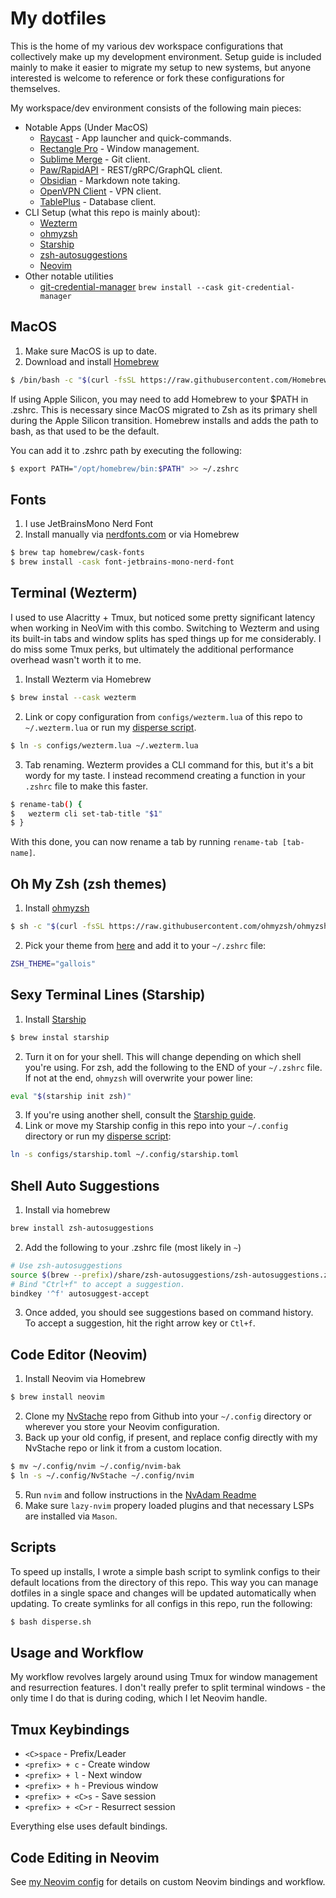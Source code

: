 # My dotfiles

This is the home of my various dev workspace configurations that collectively make up my development environment. Setup guide is included mainly to make it easier to migrate my setup to new systems, but anyone interested is welcome to reference or fork these configurations for themselves.

My workspace/dev environment consists of the following main pieces:

- Notable Apps (Under MacOS)
  - [Raycast](https://www.raycast.com/) - App launcher and quick-commands.
  - [Rectangle Pro](https://rectangleapp.com/pro) - Window management.
  - [Sublime Merge](https://www.sublimemerge.com/) - Git client.
  - [Paw/RapidAPI](https://paw.cloud/) - REST/gRPC/GraphQL client.
  - [Obsidian](https://obsidian.md/) - Markdown note taking.
  - [OpenVPN Client](https://openvpn.net/client/) - VPN client.
  - [TablePlus](https://tableplus.com/) - Database client.
- CLI Setup (what this repo is mainly about):
  - [Wezterm](https://wezfurlong.org/wezterm/)
  - [ohmyzsh](https://github.com/ohmyzsh/ohmyzsh)
  - [Starship](https://starship.rs/)
  - [zsh-autosuggestions](https://github.com/zsh-users/zsh-autosuggestions)
  - [Neovim](https://neovim.io/)
- Other notable utilities
  - [git-credential-manager](https://github.com/git-ecosystem/git-credential-manager) `brew install --cask git-credential-manager`

## MacOS

1.  Make sure MacOS is up to date.
2.  Download and install [Homebrew](https://brew.sh/)

```bash
$ /bin/bash -c "$(curl -fsSL https://raw.githubusercontent.com/Homebrew/install/HEAD/install.sh)"
```

If using Apple Silicon, you may need to add Homebrew to your $PATH in .zshrc. This is necessary
since MacOS migrated to Zsh as its primary shell during the Apple Silicon transition. Homebrew installs
and adds the path to bash, as that used to be the default.

You can add it to .zshrc path by executing the following:

```bash
$ export PATH="/opt/homebrew/bin:$PATH" >> ~/.zshrc
```

## Fonts

1.  I use JetBrainsMono Nerd Font
2.  Install manually via [nerdfonts.com](https://www.nerdfonts.com/font-downloads) or via Homebrew

```bash
$ brew tap homebrew/cask-fonts
$ brew install -cask font-jetbrains-mono-nerd-font
```

## Terminal (Wezterm)

I used to use Alacritty + Tmux, but noticed some pretty significant latency when working in NeoVim with this combo. Switching to Wezterm and using its built-in tabs and window splits has sped things up for me considerably. I do miss some Tmux perks, but ultimately the additional performance overhead wasn't worth it to me.

1.  Install Wezterm via Homebrew

```bash
$ brew instal --cask wezterm
```

2. Link or copy configuration from `configs/wezterm.lua` of this repo to `~/.wezterm.lua` or run my [disperse script](#Scripts).

```bash [link.sh]
$ ln -s configs/wezterm.lua ~/.wezterm.lua
```

3. Tab renaming. Wezterm provides a CLI command for this, but it's a bit wordy for my taste. I instead recommend creating a function in your `.zshrc` file to make this faster.

```bash [.zshrc]
$ rename-tab() {
$   wezterm cli set-tab-title "$1"
$ }
```

With this done, you can now rename a tab by running `rename-tab [tab-name]`.

## Oh My Zsh (zsh themes)

1.  Install [ohmyzsh](https://github.com/ohmyzsh/ohmyzsh)

```bash
$ sh -c "$(curl -fsSL https://raw.githubusercontent.com/ohmyzsh/ohmyzsh/master/tools/install.sh)"
```

2. Pick your theme from [here](https://github.com/ohmyzsh/ohmyzsh/wiki/Themes) and add it to your `~/.zshrc` file:

```bash [.zshrc]
ZSH_THEME="gallois"
```

## Sexy Terminal Lines (Starship)

1.  Install [Starship](https://starship.rs/)

```bash
$ brew instal starship
```

2. Turn it on for your shell. This will change depending on which shell you're using. For zsh, add the following to the END of your `~/.zshrc` file. If not at the end, `ohmyzsh` will overwrite your power line:

```bash [.zshrc]
eval "$(starship init zsh)"
```

3. If you're using another shell, consult the [Starship guide](https://starship.rs/guide/#step-2-set-up-your-shell-to-use-starship).
4. Link or move my Starship config in this repo into your `~/.config` directory or run my [disperse script](#Scripts):

```bash [link]
ln -s configs/starship.toml ~/.config/starship.toml
```

## Shell Auto Suggestions

1. Install via homebrew

```bash
brew install zsh-autosuggestions
```

2. Add the following to your .zshrc file (most likely in `~`)

```bash
# Use zsh-autosuggestions
source $(brew --prefix)/share/zsh-autosuggestions/zsh-autosuggestions.zsh
# Bind "Ctrl+f" to accept a suggestion.
bindkey '^f' autosuggest-accept
```

3. Once added, you should see suggestions based on command history. To accept a suggestion, hit the right arrow key or `Ctl+f`.

## Code Editor (Neovim)

1.  Install Neovim via Homebrew

```bash
$ brew install neovim
```

2. Clone my [NvStache](https://github.com/adamtmorgan/NvStache) repo from Github into your `~/.config` directory or wherever you store your Neovim configuration.
3. Back up your old config, if present, and replace config directly with my NvStache repo or link it from a custom location.

```bash [link]
$ mv ~/.config/nvim ~/.config/nvim-bak
$ ln -s ~/.config/NvStache ~/.config/nvim
```

5. Run `nvim` and follow instructions in the [NvAdam Readme](https://github.com/adamtmorgan/NvAdam)
6. Make sure `lazy-nvim` propery loaded plugins and that necessary LSPs are installed via `Mason`.

## Scripts

To speed up installs, I wrote a simple bash script to symlink configs to their default locations from the directory of this repo. This way you can manage dotfiles in a single space and changes will be updated automatically when updating.
To create symlinks for all configs in this repo, run the following:

```bash
$ bash disperse.sh
```

## Usage and Workflow

My workflow revolves largely around using Tmux for window management and resurrection features. I don't really prefer to split terminal windows - the only time I do that is during coding, which I let Neovim handle.

## Tmux Keybindings

- `<C>space` - Prefix/Leader
- `<prefix> + c` - Create window
- `<prefix> + l` - Next window
- `<prefix> + h` - Previous window
- `<prefix> + <C>s` - Save session
- `<prefix> + <C>r` - Resurrect session

Everything else uses default bindings.

## Code Editing in Neovim

See [my Neovim config](https://github.com/adamtmorgan/NvStache) for details on custom Neovim bindings and workflow.
